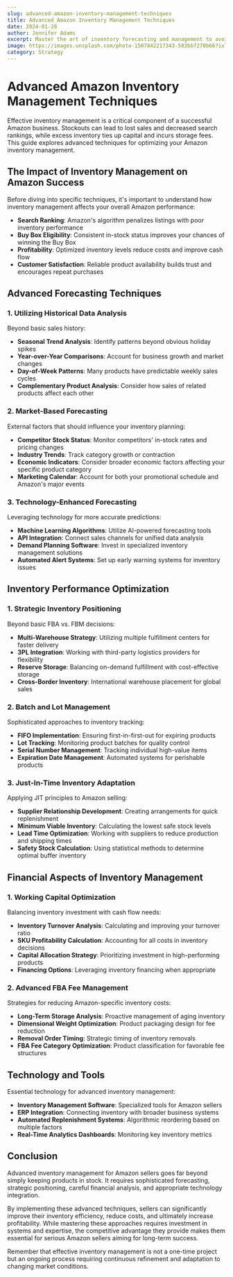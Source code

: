 ```yaml
---
slug: advanced-amazon-inventory-management-techniques
title: Advanced Amazon Inventory Management Techniques
date: 2024-01-28
author: Jennifer Adams
excerpt: Master the art of inventory forecasting and management to avoid stockouts and maximize profitability on Amazon.
image: https://images.unsplash.com/photo-1507842217343-583bb7270b66?ixlib=rb-4.0.3
category: Strategy
---
```


# Advanced Amazon Inventory Management Techniques

Effective inventory management is a critical component of a successful Amazon business. Stockouts can lead to lost sales and decreased search rankings, while excess inventory ties up capital and incurs storage fees. This guide explores advanced techniques for optimizing your Amazon inventory management.

## The Impact of Inventory Management on Amazon Success

Before diving into specific techniques, it's important to understand how inventory management affects your overall Amazon performance:

- **Search Ranking**: Amazon's algorithm penalizes listings with poor inventory performance
- **Buy Box Eligibility**: Consistent in-stock status improves your chances of winning the Buy Box
- **Profitability**: Optimized inventory levels reduce costs and improve cash flow
- **Customer Satisfaction**: Reliable product availability builds trust and encourages repeat purchases

## Advanced Forecasting Techniques

### 1. Utilizing Historical Data Analysis

Beyond basic sales history:

- **Seasonal Trend Analysis**: Identify patterns beyond obvious holiday spikes
- **Year-over-Year Comparisons**: Account for business growth and market changes
- **Day-of-Week Patterns**: Many products have predictable weekly sales cycles
- **Complementary Product Analysis**: Consider how sales of related products affect each other

### 2. Market-Based Forecasting

External factors that should influence your inventory planning:

- **Competitor Stock Status**: Monitor competitors' in-stock rates and pricing changes
- **Industry Trends**: Track category growth or contraction
- **Economic Indicators**: Consider broader economic factors affecting your specific product category
- **Marketing Calendar**: Account for both your promotional schedule and Amazon's major events

### 3. Technology-Enhanced Forecasting

Leveraging technology for more accurate predictions:

- **Machine Learning Algorithms**: Utilize AI-powered forecasting tools 
- **API Integration**: Connect sales channels for unified data analysis
- **Demand Planning Software**: Invest in specialized inventory management solutions
- **Automated Alert Systems**: Set up early warning systems for inventory issues

## Inventory Performance Optimization

### 1. Strategic Inventory Positioning

Beyond basic FBA vs. FBM decisions:

- **Multi-Warehouse Strategy**: Utilizing multiple fulfillment centers for faster delivery
- **3PL Integration**: Working with third-party logistics providers for flexibility
- **Reserve Storage**: Balancing on-demand fulfillment with cost-effective storage
- **Cross-Border Inventory**: International warehouse placement for global sales

### 2. Batch and Lot Management

Sophisticated approaches to inventory tracking:

- **FIFO Implementation**: Ensuring first-in-first-out for expiring products
- **Lot Tracking**: Monitoring product batches for quality control
- **Serial Number Management**: Tracking individual high-value items
- **Expiration Date Management**: Automated systems for perishable products

### 3. Just-In-Time Inventory Adaptation

Applying JIT principles to Amazon selling:

- **Supplier Relationship Development**: Creating arrangements for quick replenishment
- **Minimum Viable Inventory**: Calculating the lowest safe stock levels
- **Lead Time Optimization**: Working with suppliers to reduce production and shipping times
- **Safety Stock Calculation**: Using statistical methods to determine optimal buffer inventory

## Financial Aspects of Inventory Management

### 1. Working Capital Optimization

Balancing inventory investment with cash flow needs:

- **Inventory Turnover Analysis**: Calculating and improving your turnover ratio
- **SKU Profitability Calculation**: Accounting for all costs in inventory decisions
- **Capital Allocation Strategy**: Prioritizing investment in high-performing products
- **Financing Options**: Leveraging inventory financing when appropriate

### 2. Advanced FBA Fee Management

Strategies for reducing Amazon-specific inventory costs:

- **Long-Term Storage Analysis**: Proactive management of aging inventory
- **Dimensional Weight Optimization**: Product packaging design for fee reduction
- **Removal Order Timing**: Strategic timing of inventory removals
- **FBA Fee Category Optimization**: Product classification for favorable fee structures

## Technology and Tools

Essential technology for advanced inventory management:

- **Inventory Management Software**: Specialized tools for Amazon sellers
- **ERP Integration**: Connecting inventory with broader business systems
- **Automated Replenishment Systems**: Algorithmic reordering based on multiple factors
- **Real-Time Analytics Dashboards**: Monitoring key inventory metrics

## Conclusion

Advanced inventory management for Amazon sellers goes far beyond simply keeping products in stock. It requires sophisticated forecasting, strategic positioning, careful financial analysis, and appropriate technology integration.

By implementing these advanced techniques, sellers can significantly improve their inventory efficiency, reduce costs, and ultimately increase profitability. While mastering these approaches requires investment in systems and expertise, the competitive advantage they provide makes them essential for serious Amazon sellers aiming for long-term success.

Remember that effective inventory management is not a one-time project but an ongoing process requiring continuous refinement and adaptation to changing market conditions.
